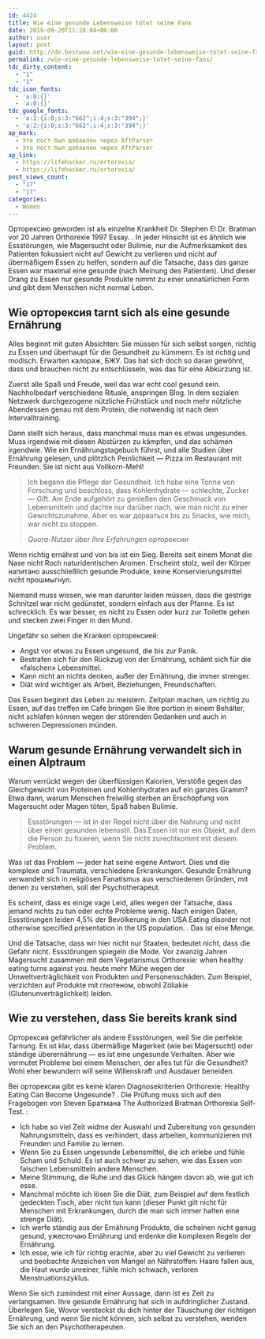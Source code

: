 ```yaml
---
id: 4424
title: Wie eine gesunde Lebensweise tötet seine Fans
date: 2019-09-20T11:28:04+00:00
author: user
layout: post
guid: http://de.bestwow.net/wie-eine-gesunde-lebensweise-totet-seine-fans/
permalink: /wie-eine-gesunde-lebensweise-totet-seine-fans/
tdc_dirty_content:
  - "1"
  - "1"
tdc_icon_fonts:
  - 'a:0:{}'
  - 'a:0:{}'
tdc_google_fonts:
  - 'a:2:{i:0;s:3:"662";i:4;s:3:"394";}'
  - 'a:2:{i:0;s:3:"662";i:4;s:3:"394";}'
ap_mark:
  - Это пост был добавлен через AftParser
  - Это пост был добавлен через AftParser
ap_link:
  - https://lifehacker.ru/ortorexia/
  - https://lifehacker.ru/ortorexia/
post_views_count:
  - "17"
  - "17"
categories:
  - Women
---
```

Орторексию geworden ist als einzelne Krankheit Dr. Stephen El Dr. Bratman vor 20 Jahren <span><span> Orthorexie 1997 Essay. </span> </span>. In jeder Hinsicht ist es ähnlich wie Essstörungen, wie Magersucht oder Bulimie, nur die Aufmerksamkeit des Patienten fokussiert nicht auf Gewicht zu verlieren und nicht auf übermäßigem Essen zu helfen, sondern auf die Tatsache, dass das ganze Essen war maximal eine gesunde (nach Meinung des Patienten). Und dieser Drang zu Essen nur gesunde Produkte nimmt zu einer unnatürlichen Form und gibt dem Menschen nicht normal Leben.

## Wie орторексия tarnt sich als eine gesunde Ernährung

Alles beginnt mit guten Absichten: Sie müssen für sich selbst sorgen, richtig zu Essen und überhaupt für die Gesundheit zu kümmern. Es ist richtig und modisch. Erwarten калораж, БЖУ. Das hat sich doch so daran gewöhnt, dass und brauchen nicht zu entschlüsseln, was das für eine Abkürzung ist.

Zuerst alle Spaß und Freude, weil das war echt cool gesund sein. Nachholbedarf verschiedene Rituale, anspringen Blog. In dem sozialen Netzwerk durchgezogene nützliche Frühstück und noch mehr nützliche Abendessen genau mit dem Protein, die notwendig ist nach dem Intervalltraining.

Dann stellt sich heraus, dass manchmal muss man es etwas ungesundes. Muss irgendwie mit diesen Abstürzen zu kämpfen, und das schämen irgendwie. Wie ein Ernährungstagebuch führst, und alle Studien über Ernährung gelesen, und plötzlich Peinlichkeit — Pizza im Restaurant mit Freunden. Sie ist nicht aus Vollkorn-Mehl!

> <div>
>   <p>
>     Ich begann die Pflege der Gesundheit. Ich habe eine Tonne von Forschung und beschloss, dass Kohlenhydrate — schlechte, Zucker — Gift. Am Ende aufgehört zu genießen den Geschmack von Lebensmitteln und dachte nur darüber nach, wie man nicht zu einer Gewichtszunahme. Aber es war дорваться bis zu Snacks, wie mich, war nicht zu stoppen.
>   </p></p>
> </div>
> 
> _Quora-Nutzer über Ihre Erfahrungen орторексии_

Wenn richtig ernährst und von bis ist ein Sieg. Bereits seit einem Monat die Nase nicht Roch naturidentischen Aromen. Erscheint stolz, weil der Körper напитано ausschließlich gesunde Produkte, keine Konservierungsmittel nicht прошмыгнул.

Niemand muss wissen, wie man darunter leiden müssen, dass die gestrige Schnitzel war nicht gedünstet, sondern einfach aus der Pfanne. Es ist schrecklich. Es war besser, es nicht zu Essen oder kurz zur Toilette gehen und stecken zwei Finger in den Mund.

Ungefähr so sehen die Kranken орторексией:

  * Angst vor etwas zu Essen ungesund, die bis zur Panik.
  * Bestrafen sich für den Rückzug von der Ernährung, schämt sich für die «falschen» Lebensmittel.
  * Kann nicht an nichts denken, außer der Ernährung, die immer strenger.
  * Diät wird wichtiger als Arbeit, Beziehungen, Freundschaften.

Das Essen beginnt das Leben zu meistern. Zeitplan machen, um richtig zu Essen, auf das treffen im Cafe bringen Sie Ihre portion in einem Behälter, nicht schlafen können wegen der störenden Gedanken und auch in schweren Depressionen münden.

## Warum gesunde Ernährung verwandelt sich in einen Alptraum

Warum verrückt wegen der überflüssigen Kalorien, Verstöße gegen das Gleichgewicht von Proteinen und Kohlenhydraten auf ein ganzes Gramm? Etwa dann, warum Menschen freiwillig sterben an Erschöpfung von Magersucht oder Magen töten, Spaß haben Bulimie.

> Essstörungen — ist in der Regel nicht über die Nahrung und nicht über einen gesunden lebensstil. Das Essen ist nur ein Objekt, auf dem die Person zu fixieren, wenn Sie nicht zurechtkommt mit diesem Problem.

Was ist das Problem — jeder hat seine eigene Antwort. Dies und die komplexe und Traumata, verschiedene Erkrankungen. Gesunde Ernährung verwandelt sich in religiösen Fanatismus aus verschiedenen Gründen, mit denen zu verstehen, soll der Psychotherapeut.

Es scheint, dass es einige vage Leid, alles wegen der Tatsache, dass jemand nichts zu tun oder echte Probleme wenig. Nach einigen Daten, Essstörungen leiden 4,5% der Bevölkerung in den USA <span><span> Eating disorder not otherwise specified presentation in the US population. </span> </span>. Das ist eine Menge.

Und die Tatsache, dass wir hier nicht nur Staaten, bedeutet nicht, dass die Gefahr nicht. Essstörungen spiegeln die Mode. Vor zwanzig Jahren Magersucht zusammen mit dem Vegetarismus <span><span> Orthorexie: when healthy eating turns against you. </span> </span>heute mehr Mühe wegen der Umweltverträglichkeit von Produkten und Personenschäden. Zum Beispiel, verzichten auf Produkte mit глютеном, obwohl Zöliakie (Glutenunverträglichkeit) leiden.

## Wie zu verstehen, dass Sie bereits krank sind

Орторексия gefährlicher als andere Essstörungen, weil Sie die perfekte Tarnung. Es ist klar, dass übermäßige Magerkeit (wie bei Magersucht) oder ständige überernährung — es ist eine ungesunde Verhalten. Aber wie vermutet Probleme bei einem Menschen, der alles tut für die Gesundheit? Wohl eher bewundern will seine Willenskraft und Ausdauer beneiden.

Bei орторексии gibt es keine klaren Diagnosekriterien <span><span> Orthorexie: Healthy Eating Can Become Ungesunde? </span> </span>. Die Prüfung muss sich auf den Fragebogen von Steven Братмана <span><span> The Authorized Bratman Orthorexia Self-Test. </span> </span>:

  * Ich habe so viel Zeit widme der Auswahl und Zubereitung von gesunden Nahrungsmitteln, dass es verhindert, dass arbeiten, kommunizieren mit Freunden und Familie zu lernen.
  * Wenn Sie zu Essen ungesunde Lebensmittel, die ich erlebe und fühle Scham und Schuld. Es ist auch schwer zu sehen, wie das Essen von falschen Lebensmitteln andere Menschen.
  * Meine Stimmung, die Ruhe und das Glück hängen davon ab, wie gut ich esse.
  * Manchmal möchte ich lösen Sie die Diät, zum Beispiel auf dem festlich gedeckten Tisch, aber nicht tun kann (dieser Punkt gilt nicht für Menschen mit Erkrankungen, durch die man sich immer halten eine strenge Diät).
  * Ich werfe ständig aus der Ernährung Produkte, die scheinen nicht genug gesund, ужесточаю Ernährung und erdenke die komplexen Regeln der Ernährung.
  * Ich esse, wie ich für richtig erachte, aber zu viel Gewicht zu verlieren und beobachte Anzeichen von Mangel an Nährstoffen: Haare fallen aus, die Haut wurde unreiner, fühle mich schwach, verloren Menstruationszyklus.

Wenn Sie sich zumindest mit einer Aussage, dann ist es Zeit zu verlangsamen. Ihre gesunde Ernährung hat sich in aufdringlicher Zustand. Überlegen Sie, Wovor versteckst du dich hinter der Täuschung der richtigen Ernährung, und wenn Sie nicht können, sich selbst zu verstehen, wenden Sie sich an den Psychotherapeuten.